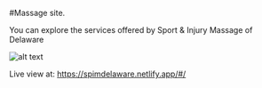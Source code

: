 #Massage site.

You can explore the services offered by Sport & Injury Massage of Delaware

![alt text](https://iili.io/H4Qmo9n.png)

Live view at: https://spimdelaware.netlify.app/#/


